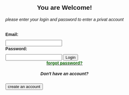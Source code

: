 <!DOCTYPE html>
<html>
<head>
  <title>You are Welcome</title>
  <style>
    body {
      display: flex;
      justify-content: center;
      align-items: center;
      height: 100vh;
      font-family: Arial, sans-serif;
    }

    .login-form {
      padding: 20px;
      background-color: #f8f8f8;
      border-radius: 5px;
      box-shadow: 0 2px 5px rgba(0, 0, 0, 0.1);
    }

    .login-form label {
      display: block;
      margin-bottom: 10px;
      font-weight: bold;
    }

    .login-form input[type="text"],
    .login-form input[type="password"] {
      width: 100%;
      padding: 10px;
      margin-bottom: 20px;
      border-radius: 10px; 
      border: 1px solid #c07c7c;
      background-color: #F3DEDE;
    }

    .login-form input[type="submit"] {
      display: block;
      width: 100%;
      padding: 10px;
      border: none;
      border-radius: 10px;
      background-color: #000802;
      border: #67f045;
      color: white;
      font-size: 16px;
      cursor: pointer;
      
    }
    .login-form input[type="button"] {
      display: block;
      width: 320px;
      padding: 10px;
      flex-shrink: 0;
      border: none;
      border-radius: 60px;
      background-color: #55f37d;
      border: #020a01;
      color: rgb(7, 2, 2);
      font-size: 20px;
      cursor: pointer;
      display: flex;
      justify-content: center;
      
    }
    
    .login-form input[type="submit"]:hover {
      background-color: #67f045;
    }
  </style>
</head>
<body>
  <div class="login-form">
    <h2 align="center">You are Welcome!</h2>
    <h6 align="center"> please enter your login and password to enter a privat account</h6>
    <form>
      <label for="username">Email:</label>
      <input type="text" id="username" name="username" required>
      <label for="password">Password:</label>
      <input type="password" id="password" name="password" required>
      <input type="submit" value="Login">
      <label for="forgot password?"  align="center"><u><a style="color: #0A6402;">forgot password?</a></u></label>
      <h5 align="center"> Don't have an account?</h5>
      <input type="button" value="create an account" align="center"> 
    </form>
  </div>
</body>
</html>
